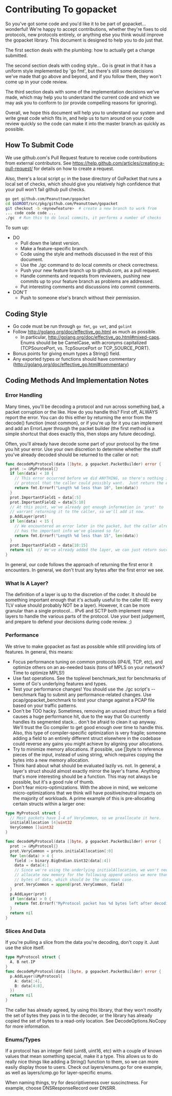 Contributing To gopacket
========================

So you've got some code and you'd like it to be part of gopacket... wonderful!
We're happy to accept contributions, whether they're fixes to old protocols, new
protocols entirely, or anything else you think would improve the gopacket
library.  This document is designed to help you to do just that.

The first section deals with the plumbing:  how to actually get a change
submitted.

The second section deals with coding style... Go is great in that it
has a uniform style implemented by 'go fmt', but there's still some decisions
we've made that go above and beyond, and if you follow them, they won't come up
in your code review.

The third section deals with some of the implementation decisions we've made,
which may help you to understand the current code and which we may ask you to
conform to (or provide compelling reasons for ignoring).

Overall, we hope this document will help you to understand our system and write
great code which fits in, and help us to turn around on your code review quickly
so the code can make it into the master branch as quickly as possible.


How To Submit Code
------------------

We use github.com's Pull Request feature to receive code contributions from
external contributors.  See
https://help.github.com/articles/creating-a-pull-request/ for details on
how to create a request.

Also, there's a local script `gc` in the base directory of GoPacket that
runs a local set of checks, which should give you relatively high confidence
that your pull won't fail github pull checks.

```sh
go get github.com/Peanuttown/gopacket
cd $GOROOT/src/pkg/github.com/Peanuttown/gopacket
git checkout -b <mynewfeature>  # create a new branch to work from
... code code code ...
./gc  # Run this to do local commits, it performs a number of checks
```

To sum up:

* DO
    + Pull down the latest version.
    + Make a feature-specific branch.
    + Code using the style and methods discussed in the rest of this document.
    + Use the ./gc command to do local commits or check correctness.
    + Push your new feature branch up to github.com, as a pull request.
    + Handle comments and requests from reviewers, pushing new commits up to
      your feature branch as problems are addressed.
    + Put interesting comments and discussions into commit comments.
* DON'T
    + Push to someone else's branch without their permission.


Coding Style
------------

* Go code must be run through `go fmt`, `go vet`, and `golint`
* Follow http://golang.org/doc/effective_go.html as much as possible.
    + In particular, http://golang.org/doc/effective_go.html#mixed-caps.  Enums
      should be be CamelCase, with acronyms capitalized (TCPSourcePort, vs.
      TcpSourcePort or TCP_SOURCE_PORT).
* Bonus points for giving enum types a String() field.
* Any exported types or functions should have commentary
  (http://golang.org/doc/effective_go.html#commentary)


Coding Methods And Implementation Notes
---------------------------------------

### Error Handling

Many times, you'll be decoding a protocol and run across something bad, a packet
corruption or the like.  How do you handle this?  First off, ALWAYS report the
error.  You can do this either by returning the error from the decode() function
(most common), or if you're up for it you can implement and add an ErrorLayer
through the packet builder (the first method is a simple shortcut that does
exactly this, then stops any future decoding).

Often, you'll already have decode some part of your protocol by the time you hit
your error.  Use your own discretion to determine whether the stuff you've
already decoded should be returned to the caller or not:

```go
func decodeMyProtocol(data []byte, p gopacket.PacketBuilder) error {
  prot := &MyProtocol{}
  if len(data) < 10 {
    // This error occurred before we did ANYTHING, so there's nothing in my
    // protocol that the caller could possibly want.  Just return the error.
    return fmt.Errorf("Length %d less than 10", len(data))
  }
  prot.ImportantField1 = data[:5]
  prot.ImportantField2 = data[5:10]
  // At this point, we've already got enough information in 'prot' to
  // warrant returning it to the caller, so we'll add it now.
  p.AddLayer(prot)
  if len(data) < 15 {
    // We encountered an error later in the packet, but the caller already
    // has the important info we've gleaned so far.
    return fmt.Errorf("Length %d less than 15", len(data))
  }
  prot.ImportantField3 = data[10:15]
  return nil  // We've already added the layer, we can just return success.
}
```

In general, our code follows the approach of returning the first error it
encounters.  In general, we don't trust any bytes after the first error we see.

### What Is A Layer?

The definition of a layer is up to the discretion of the coder.  It should be
something important enough that it's actually useful to the caller (IE: every
TLV value should probably NOT be a layer).  However, it can be more granular
than a single protocol... IPv6 and SCTP both implement many layers to handle the
various parts of the protocol.  Use your best judgement, and prepare to defend
your decisions during code review. ;)

### Performance

We strive to make gopacket as fast as possible while still providing lots of
features.  In general, this means:

* Focus performance tuning on common protocols (IP4/6, TCP, etc), and optimize
  others on an as-needed basis (tons of MPLS on your network?  Time to optimize
  MPLS!)
* Use fast operations.  See the toplevel benchmark_test for benchmarks of some
  of Go's underlying features and types.
* Test your performance changes!  You should use the ./gc script's --benchmark
  flag to submit any performance-related changes.  Use pcap/gopacket_benchmark
  to test your change against a PCAP file based on your traffic patterns.
* Don't be TOO hacky.  Sometimes, removing an unused struct from a field causes
  a huge performance hit, due to the way that Go currently handles its segmented
  stack... don't be afraid to clean it up anyway.  We'll trust the Go compiler
  to get good enough over time to handle this.  Also, this type of
  compiler-specific optimization is very fragile; someone adding a field to an
  entirely different struct elsewhere in the codebase could reverse any gains
  you might achieve by aligning your allocations.
* Try to minimize memory allocations.  If possible, use []byte to reference
  pieces of the input, instead of using string, which requires copying the bytes
  into a new memory allocation.
* Think hard about what should be evaluated lazily vs. not.  In general, a
  layer's struct should almost exactly mirror the layer's frame.  Anything
  that's more interesting should be a function.  This may not always be
  possible, but it's a good rule of thumb.
* Don't fear micro-optimizations.  With the above in mind, we welcome
  micro-optimizations that we think will have positive/neutral impacts on the
  majority of workloads.  A prime example of this is pre-allocating certain
  structs within a larger one:

```go
type MyProtocol struct {
  // Most packets have 1-4 of VeryCommon, so we preallocate it here.
  initialAllocation [4]uint32
  VeryCommon []uint32
}

func decodeMyProtocol(data []byte, p gopacket.PacketBuilder) error {
  prot := &MyProtocol{}
  prot.VeryCommon = proto.initialAllocation[:0]
  for len(data) > 4 {
    field := binary.BigEndian.Uint32(data[:4])
    data = data[4:]
    // Since we're using the underlying initialAllocation, we won't need to
    // allocate new memory for the following append unless we more than 16
    // bytes of data, which should be the uncommon case.
    prot.VeryCommon = append(prot.VeryCommon, field)
  }
  p.AddLayer(prot)
  if len(data) > 0 {
    return fmt.Errorf("MyProtocol packet has %d bytes left after decoding", len(data))
  }
  return nil
}
```

### Slices And Data

If you're pulling a slice from the data you're decoding, don't copy it.  Just
use the slice itself.

```go
type MyProtocol struct {
  A, B net.IP
}
func decodeMyProtocol(data []byte, p gopacket.PacketBuilder) error {
  p.AddLayer(&MyProtocol{
    A: data[:4],
    B: data[4:8],
  })
  return nil
}
```

The caller has already agreed, by using this library, that they won't modify the
set of bytes they pass in to the decoder, or the library has already copied the
set of bytes to a read-only location.  See DecodeOptions.NoCopy for more
information.

### Enums/Types

If a protocol has an integer field (uint8, uint16, etc) with a couple of known
values that mean something special, make it a type.  This allows us to do really
nice things like adding a String() function to them, so we can more easily
display those to users.  Check out layers/enums.go for one example, as well as
layers/icmp.go for layer-specific enums.

When naming things, try for descriptiveness over suscinctness.  For example,
choose DNSResponseRecord over DNSRR.
